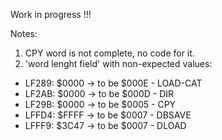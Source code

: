 Work in progress !!!

Notes:
1. CPY word is not complete, no code for it.
2. 'word lenght field' with non-expected values:
  - LF289:  $0000 -> to be $000E    - LOAD-CAT
  - LF2AB:  $0000 -> to be $000D    - DIR
  - LF29B:  $0000 -> to be $0005    - CPY
  - LFFD4:  $FFFF -> to be $0007    - DBSAVE
  - LFFF9:  $3C47 -> to be $0007    - DLOAD
